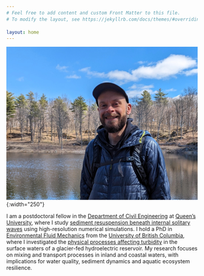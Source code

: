 ```yaml
---
# Feel free to add content and custom Front Matter to this file.
# To modify the layout, see https://jekyllrb.com/docs/themes/#overriding-theme-defaults

layout: home
---
```


![](img/avatar.jpg){:width="250"}

I am a postdoctoral fellow in the [Department of Civil Engineering][civil] at [Queen’s University][queens], where I study [sediment resuspension beneath internal solitary waves][aps] using high-resolution numerical simulations. I hold a PhD in [Environmental Fluid Mechanics][ubcefm] from the [University of British Columbia][ubc], where I investigated the [physical processes affecting turbidity][fate] in the surface waters of a glacier-fed hydroelectric reservoir. My research focuses on mixing and transport processes in inland and coastal waters, with implications for water quality, sediment dynamics and aquatic ecosystem resilience.

[civil]: https://smithengineering.queensu.ca/civil/index
[queens]: https://www.queensu.ca
[aps]: https://ui.adsabs.harvard.edu/abs/2024APS..DFDL35005R/abstract
[ubcefm]: https://efm.civil.ubc.ca/
[ubc]: https://www.ubc.ca/
[fate]: https://link-springer-com.proxy.queensu.ca/article/10.1007/s10652-021-09815-4